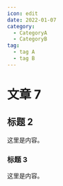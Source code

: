 ```yaml
---
icon: edit
date: 2022-01-07
category:
  - CategoryA
  - CategoryB
tag:
  - tag A
  - tag B
---
```


# 文章 7

## 标题 2

这里是内容。

### 标题 3

这里是内容。
